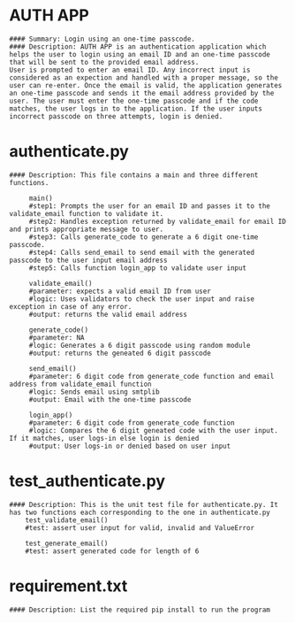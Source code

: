 # AUTH APP
    #### Summary: Login using an one-time passcode.
    #### Description: AUTH APP is an authentication application which helps the user to login using an email ID and an one-time passcode that will be sent to the provided email address.
    User is prompted to enter an email ID. Any incorrect input is considered as an expection and handled with a proper message, so the user can re-enter. Once the email is valid, the application generates an one-time passcode and sends it the email address provided by the user. The user must enter the one-time passcode and if the code matches, the user logs in to the application. If the user inputs incorrect passcode on three attempts, login is denied.


# authenticate.py
    #### Description: This file contains a main and three different functions.

         main()
         #step1: Prompts the user for an email ID and passes it to the validate_email function to validate it.
         #step2: Handles exception returned by validate_email for email ID and prints appropriate message to user.
         #step3: Calls generate_code to generate a 6 digit one-time passcode.
         #step4: Calls send_email to send email with the generated passcode to the user input email address
         #step5: Calls function login_app to validate user input

         validate_email()
         #parameter: expects a valid email ID from user
         #logic: Uses validators to check the user input and raise exception in case of any error.
         #output: returns the valid email address

         generate_code()
         #parameter: NA
         #logic: Generates a 6 digit passcode using random module
         #output: returns the geneated 6 digit passcode

         send_email()
         #parameter: 6 digit code from generate_code function and email address from validate_email function
         #logic: Sends email using smtplib
         #output: Email with the one-time passcode

         login_app()
         #parameter: 6 digit code from generate_code function
         #logic: Compares the 6 digit geneated code with the user input. If it matches, user logs-in else login is denied
         #output: User logs-in or denied based on user input



# test_authenticate.py
    #### Description: This is the unit test file for authenticate.py. It has two functions each corresponding to the one in authenticate.py
        test_validate_email()
        #test: assert user input for valid, invalid and ValueError

        test_generate_email()
        #test: assert generated code for length of 6

# requirement.txt
    #### Description: List the required pip install to run the program


